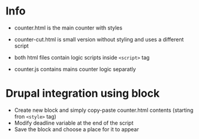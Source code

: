 # Info

* counter.html is the main counter with styles
* counter-cut.html is small version without styling and uses a different script

* both html files contain logic scripts inside `<script>` tag
* counter.js contains mains counter logic separatly

# Drupal integration using block

* Create new block and simply copy-paste counter.html contents (starting fron `<style>` tag)
* Modify deadline variable at the end of the script
* Save the block and choose a place for it to appear
